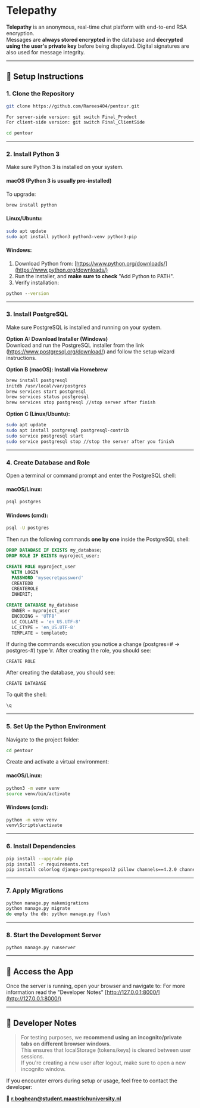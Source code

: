 # Telepathy

**Telepathy** is an anonymous, real-time chat platform with end-to-end RSA encryption.  
Messages are **always stored encrypted** in the database and **decrypted using the user's private key** before being displayed. Digital signatures are also used for message integrity.

---

## 🔧 Setup Instructions

### 1. Clone the Repository 


```bash
git clone https://github.com/Rarees404/pentour.git

For server-side version: git switch Final_Product
For client-side version: git switch Final_ClientSide

cd pentour
```

---

### 2. Install Python 3

Make sure Python 3 is installed on your system.

#### macOS (Python 3 is usually pre-installed)

To upgrade:
```bash
brew install python
```

#### Linux/Ubuntu:

```bash
sudo apt update
sudo apt install python3 python3-venv python3-pip
```

#### Windows:

1. Download Python from: [https://www.python.org/downloads/](https://www.python.org/downloads/)
2. Run the installer, and **make sure to check** "Add Python to PATH".
3. Verify installation:
```cmd
python --version
```

---

### 3. Install PostgreSQL

Make sure PostgreSQL is installed and running on your system.

**Option A: Download Installer (Windows)**  
Download and run the PostgreSQL installer from the link (https://www.postgresql.org/download/) and follow the setup wizard instructions.

**Option B (macOS): Install via Homebrew**
```bash
brew install postgresql
initdb /usr/local/var/postgres
brew services start postgresql
brew services status postgresql
brew services stop postgresql //stop server after finish

```

**Option C (Linux/Ubuntu):**
```bash
sudo apt update
sudo apt install postgresql postgresql-contrib
sudo service postgresql start
sudo service postgresql stop //stop the server after you finish
```

---

### 4. Create Database and Role

Open a terminal or command prompt and enter the PostgreSQL shell:

#### macOS/Linux:
```bash
psql postgres
```

#### Windows (cmd):
```cmd
psql -U postgres
```

Then run the following commands **one by one** inside the PostgreSQL shell:

```sql
DROP DATABASE IF EXISTS my_database;
DROP ROLE IF EXISTS myproject_user;

CREATE ROLE myproject_user
  WITH LOGIN
  PASSWORD 'mysecretpassword'
  CREATEDB
  CREATEROLE
  INHERIT;

CREATE DATABASE my_database
  OWNER = myproject_user
  ENCODING = 'UTF8'
  LC_COLLATE = 'en_US.UTF-8'
  LC_CTYPE = 'en_US.UTF-8'
  TEMPLATE = template0;
```
If during the commands execution you notice a change (postgres=#   ->  postgres-#) type \r. 
After creating the role, you should see:
```
CREATE ROLE
```

After creating the database, you should see:
```
CREATE DATABASE
```

To quit the shell:
```sql
\q
```

---

### 5. Set Up the Python Environment

Navigate to the project folder:
```bash
cd pentour
```

Create and activate a virtual environment:

#### macOS/Linux:
```bash
python3 -m venv venv
source venv/bin/activate
```

#### Windows (cmd):
```cmd
python -m venv venv
venv\Scripts\activate
```

---

### 6. Install Dependencies

```bash
pip install --upgrade pip
pip install -r requirements.txt
pip install colorlog django-postgrespool2 pillow channels==4.2.0 channels_redis psycopg2-binary
```

---

### 7. Apply Migrations

```bash
python manage.py makemigrations
python manage.py migrate
do empty the db: python manage.py flush
```

---

### 8. Start the Development Server

```bash
python manage.py runserver
```

---

## 🚀 Access the App

Once the server is running, open your browser and navigate to:
For more information read the "Developer Notes"
[http://127.0.0.1:8000/](http://127.0.0.1:8000/)

---

## 🧠 Developer Notes

> For testing purposes, we **recommend using an incognito/private tabs on different browser windows**.  
This ensures that localStorage (tokens/keys) is cleared between user sessions.  
If you're creating a new user after logout, make sure to open a new incognito window.
>

If you encounter errors during setup or usage, feel free to contact the developer:

📧 **r.boghean@student.maastrichuniversity.nl**
